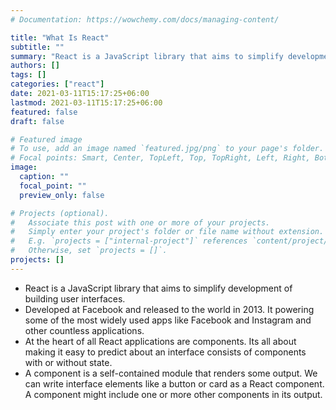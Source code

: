 ```yaml
---
# Documentation: https://wowchemy.com/docs/managing-content/

title: "What Is React"
subtitle: ""
summary: "React is a JavaScript library that aims to simplify development of building user interfaces. It powering some of the most widely used apps like Facebook and Instagram and other countless applications."
authors: []
tags: []
categories: ["react"]
date: 2021-03-11T15:17:25+06:00
lastmod: 2021-03-11T15:17:25+06:00
featured: false
draft: false

# Featured image
# To use, add an image named `featured.jpg/png` to your page's folder.
# Focal points: Smart, Center, TopLeft, Top, TopRight, Left, Right, BottomLeft, Bottom, BottomRight.
image:
  caption: ""
  focal_point: ""
  preview_only: false

# Projects (optional).
#   Associate this post with one or more of your projects.
#   Simply enter your project's folder or file name without extension.
#   E.g. `projects = ["internal-project"]` references `content/project/deep-learning/index.md`.
#   Otherwise, set `projects = []`.
projects: []
---
```


- React is a JavaScript library that aims to simplify development of building user interfaces.
- Developed at Facebook and released to the world in 2013. It powering some of the most widely
  used apps like Facebook and Instagram and other countless applications.
- At the heart of all React applications are components. Its all about making it easy to predict about an interface consists of components with or without state.
- A component is a self-contained module that renders some output. We can write interface elements like a button or card as a React component. A component might include one or more other components in its output.
